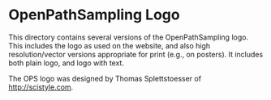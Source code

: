 # OpenPathSampling Logo

This directory contains several versions of the OpenPathSampling logo. This
includes the logo as used on the website, and also high resolution/vector
versions appropriate for print (e.g., on posters). It includes both plain
logo, and logo with text.

The OPS logo was designed by Thomas Splettstoesser of http://scistyle.com.
